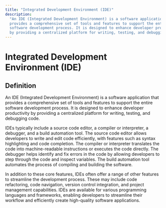 ```yaml
---
title: "Integrated Development Environment (IDE)"
description:
  "An IDE (Integrated Development Environment) is a software application that
  provides a comprehensive set of tools and features to support the entire
  software development process. It is designed to enhance developer productivity
  by providing a centralized platform for writing, testing, and debugging code."
---
```


# Integrated Development Environment (IDE)

## Definition

An IDE (Integrated Development Environment) is a software application that
provides a comprehensive set of tools and features to support the entire
software development process. It is designed to enhance developer productivity
by providing a centralized platform for writing, testing, and debugging code.

IDEs typically include a source code editor, a compiler or interpreter, a
debugger, and a build automation tool. The source code editor allows developers
to write and edit code efficiently, with features such as syntax highlighting
and code completion. The compiler or interpreter translates the code into
machine-readable instructions or executes the code directly. The debugger helps
identify and fix errors in the code by allowing developers to step through the
code and inspect variables. The build automation tool automates the process of
compiling and building the software.

In addition to these core features, IDEs often offer a range of other features
to streamline the development process. These may include code refactoring, code
navigation, version control integration, and project management capabilities.
IDEs are available for various programming languages and frameworks, enabling
developers to streamline their workflow and efficiently create high-quality
software applications.

